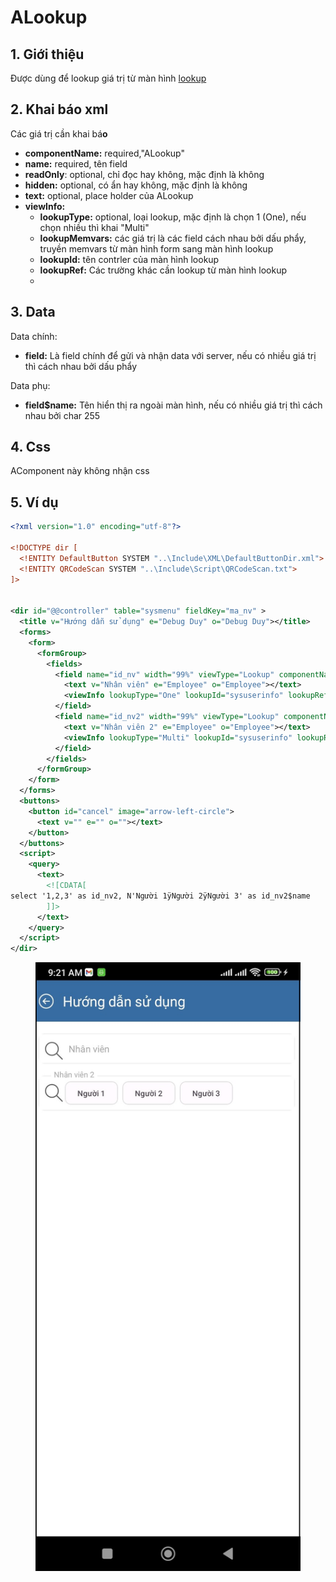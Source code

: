 # ALookup

## 1. Giới thiệu

Được dùng để lookup giá trị từ màn hình [lookup](../man-hinh/lookup.md)

## 2. Khai báo xml

Các giá trị cần khai bá**o**

* **componentName:** required,"ALookup"
* **name:** required, tên field
* **readOnly**: optional, chỉ đọc hay không, mặc định là không
* **hidden:** optional, có ẩn hay không, mặc định là không
* **text:** optional, place holder của ALookup
* **viewInfo:**
  * **lookupType:** optional, loại lookup, mặc định là chọn 1 (One), nếu chọn nhiều thì khai "Multi"
  * **lookupMemvars:** các giá trị là các field cách nhau bởi dấu phẩy, truyền memvars từ màn hình form sang màn hình lookup
  * **lookupId:** tên contrler của màn hình lookup
  * **lookupRef:** Các trường khác cần lookup từ màn hình lookup
  *

## 3. Data

Data chính:

* **field:** Là field chính để gửi và nhận data với server, nếu có nhiều giá trị thì cách nhau bởi dấu phẩy

Data phụ:

* **field$name:** Tên hiển thị ra ngoài màn hình, nếu có nhiều giá trị thì cách nhau bởi char 255

## 4. Css

AComponent này không nhận css&#x20;

## 5. Ví dụ

```xml
<?xml version="1.0" encoding="utf-8"?>

<!DOCTYPE dir [
  <!ENTITY DefaultButton SYSTEM "..\Include\XML\DefaultButtonDir.xml">
  <!ENTITY QRCodeScan SYSTEM "..\Include\Script\QRCodeScan.txt">
]>


<dir id="@@controller" table="sysmenu" fieldKey="ma_nv" >
  <title v="Hướng dẫn sử dụng" e="Debug Duy" o="Debug Duy"></title>
  <forms>
    <form>
      <formGroup>
        <fields>
          <field name="id_nv" width="99%" viewType="Lookup" componentName="ALookup">
            <text v="Nhân viên" e="Employee" o="Employee"></text>
            <viewInfo lookupType="One" lookupId="sysuserinfo" lookupRef="[username] - [nickname]"/>
          </field>
          <field name="id_nv2" width="99%" viewType="Lookup" componentName="ALookup">
            <text v="Nhân viên 2" e="Employee" o="Employee"></text>
            <viewInfo lookupType="Multi" lookupId="sysuserinfo" lookupRef="[username] - [nickname]"/>
          </field>
        </fields>
      </formGroup>
    </form>
  </forms> 
  <buttons>
    <button id="cancel" image="arrow-left-circle">
      <text v="" e="" o=""></text>
    </button>
  </buttons>
  <script>
    <query>
      <text>
        <![CDATA[  
select '1,2,3' as id_nv2, N'Người 1ÿNgười 2ÿNgười 3' as id_nv2$name
        ]]>
      </text>
    </query>
  </script>
</dir>
```

<figure><img src="../.gitbook/assets/image (25).png" alt=""><figcaption></figcaption></figure>
